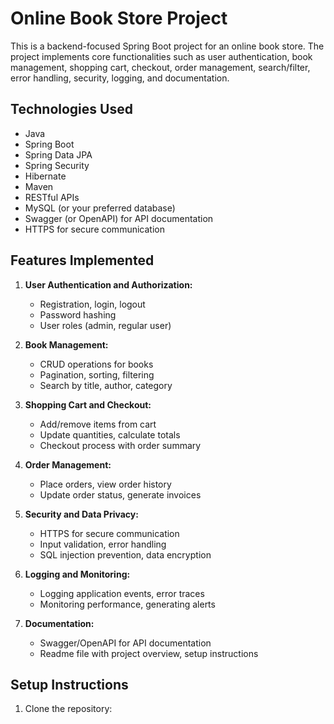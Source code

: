 # Online Book Store Project

This is a backend-focused Spring Boot project for an online book store. The project implements core functionalities such as user authentication, book management, shopping cart, checkout, order management, search/filter, error handling, security, logging, and documentation.

## Technologies Used

- Java
- Spring Boot
- Spring Data JPA
- Spring Security
- Hibernate
- Maven
- RESTful APIs
- MySQL (or your preferred database)
- Swagger (or OpenAPI) for API documentation
- HTTPS for secure communication

## Features Implemented

1. **User Authentication and Authorization:**
   - Registration, login, logout
   - Password hashing
   - User roles (admin, regular user)

2. **Book Management:**
   - CRUD operations for books
   - Pagination, sorting, filtering
   - Search by title, author, category

3. **Shopping Cart and Checkout:**
   - Add/remove items from cart
   - Update quantities, calculate totals
   - Checkout process with order summary

4. **Order Management:**
   - Place orders, view order history
   - Update order status, generate invoices

5. **Security and Data Privacy:**
   - HTTPS for secure communication
   - Input validation, error handling
   - SQL injection prevention, data encryption

6. **Logging and Monitoring:**
   - Logging application events, error traces
   - Monitoring performance, generating alerts

7. **Documentation:**
   - Swagger/OpenAPI for API documentation
   - Readme file with project overview, setup instructions

## Setup Instructions

1. Clone the repository:
